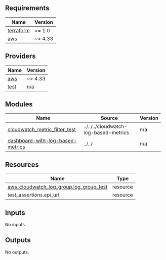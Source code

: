 <!-- BEGINNING OF PRE-COMMIT-TERRAFORM DOCS HOOK -->
## Requirements

| Name | Version |
|------|---------|
| <a name="requirement_terraform"></a> [terraform](#requirement\_terraform) | >= 1.0 |
| <a name="requirement_aws"></a> [aws](#requirement\_aws) | ~> 4.33 |

## Providers

| Name | Version |
|------|---------|
| <a name="provider_aws"></a> [aws](#provider\_aws) | ~> 4.33 |
| <a name="provider_test"></a> [test](#provider\_test) | n/a |

## Modules

| Name | Source | Version |
|------|--------|---------|
| <a name="module_cloudwatch_metric_filter_test"></a> [cloudwatch\_metric\_filter\_test](#module\_cloudwatch\_metric\_filter\_test) | ../../../cloudwatch-log-based-metrics | n/a |
| <a name="module_dashboard-with-log-based-metrics"></a> [dashboard-with-log-based-metrics](#module\_dashboard-with-log-based-metrics) | ../../ | n/a |

## Resources

| Name | Type |
|------|------|
| [aws_cloudwatch_log_group.log_group_test](https://registry.terraform.io/providers/hashicorp/aws/latest/docs/resources/cloudwatch_log_group) | resource |
| test_assertions.api_url | resource |

## Inputs

No inputs.

## Outputs

No outputs.
<!-- END OF PRE-COMMIT-TERRAFORM DOCS HOOK -->
